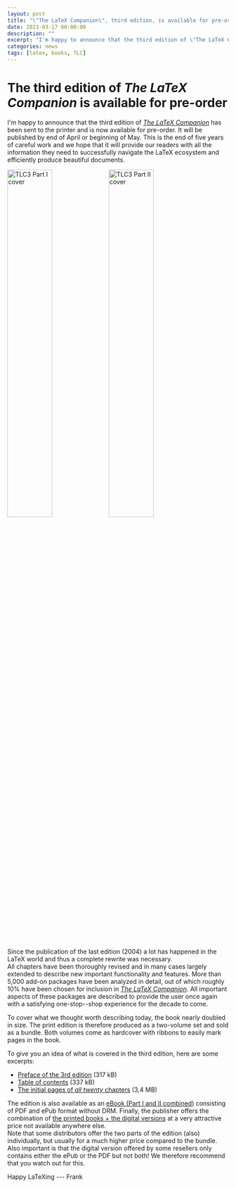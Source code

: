 ```yaml
---
layout: post
title: "\"The LaTeX Companion\", third edition, is available for pre-order"
date: 2023-03-17 00:00:00
description: ""
excerpt: "I'm happy to announce that the third edition of \"The LaTeX Companion\" has been sent to the printer and is now available for pre-order. It will be published by end of April or beginning of May..."
categories: news
tags: [latex, books, TLC]
---
```


# The third edition of _The LaTeX Companion_ is available for pre-order

I'm happy to announce that the third edition of [_The LaTeX Companion_](https://click.linksynergy.com/deeplink?id=g/Y5ZYi0Q7I&mid=24808&murl=https%3A%2F%2Fwww.informit.com%2Fstore%2Flatex-companion-parts-i-ii-3rd-edition-9780138166489)
has been sent to the printer and is now available for
pre-order. It will be published by end of April or beginning of May.
This is the end of five years of careful work and we hope that it will
provide our readers with all the information they need to successfully navigate the
LaTeX ecosystem and efficiently produce beautiful documents.

<img src="{{site.baseurl}}/help/books/TLC3-Part-I.jpeg" alt="TLC3 Part I cover" width="45%" height="auto" >
<img src="{{site.baseurl}}/help/books/TLC3-Part-II.jpeg" alt="TLC3 Part II cover" width="45%" height="auto" >






Since the publication of the last edition (2004) a lot has happened in the
LaTeX world and thus  a complete rewrite was necessary.
<br>
All chapters have been thoroughly revised and in many cases largely
extended to describe new important functionality and features. More
than 5,000 add-on packages have been analyzed in detail, out of which
roughly 10% have been chosen for inclusion in [_The LaTeX Companion_](https://click.linksynergy.com/deeplink?id=g/Y5ZYi0Q7I&mid=24808&murl=https%3A%2F%2Fwww.informit.com%2Fstore%2Flatex-companion-parts-i-ii-3rd-edition-9780138166489).
All important aspects of these packages are described
 to provide the user once again with
a satisfying one-stop--shop experience for the decade to come.


To cover what we thought worth describing today, the book nearly
doubled in size.
The print edition is therefore produced as a two-volume set and  sold as a bundle.
Both volumes come as hardcover with ribbons to easily mark pages in the book.

To give you an idea of what is covered in the third edition, here are some excerpts:
+ <a href="{{ site.baseurl }}/help/books/tlc3-digital-preface.pdf" target="_blank" onclick="vgwPixelCall('1edd78f588df4fccb8edd771eb5e9727');">Preface of the 3rd edition</a> (317 kB)
+ <a href="{{ site.baseurl }}/help/books/tlc3-digital-toc.pdf" target="_blank" onclick="vgwPixelCall('1edd78f588df4fccb8edd771eb5e9727');">Table of contents</a> (337 kB)
+ <a href="{{ site.baseurl }}/help/books/tlc3-digital-chapter-samples.pdf" target="_blank" onclick="vgwPixelCall('348a5d49af564cf591c8447d2fd485ca');">The initial pages of *all twenty* chapters</a> (3,4 MB)


The edition is also available as an [eBook (Part I and II
combined)](https://click.linksynergy.com/deeplink?id=g/Y5ZYi0Q7I&mid=24808&murl=https%3A%2F%2Fwww.informit.com%2Fstore%2Flatex-companion-parts-i-ii-3rd-edition-9780138115784)
consisting of PDF and ePub format without DRM.  Finally, the publisher
offers the combination of [the printed books + the digital
versions](https://click.linksynergy.com/deeplink?id=g/Y5ZYi0Q7I&mid=24808&murl=https%3A%2F%2Fwww.informit.com%2Fstore%2Flatex-companion-parts-i-ii-3rd-edition-9780138166489)
at a very attractive price not available anywhere else.
<br>
Note that some distributors offer the two parts of the edition (also)
individually, but usually for a much higher price compared to the
bundle.  Also important is that the digital version offered by some
resellers only contains either the ePub or the PDF but not both! We
therefore recommend that you watch out for this.



Happy LaTeXing
--- Frank

